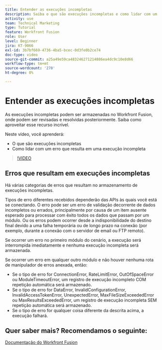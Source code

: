 ```yaml
---
title: Entender as execuções incompletas
description: Saiba o que são execuções incompletas e como lidar com um erro que resulta em uma execução incompleta no [!DNL Adobe Workfront Fusion].
activity: use
team: Technical Marketing
type: Tutorial
feature: Workfront Fusion
role: User
level: Beginner
jira: KT-9066
exl-id: 3b7bf669-4736-4ba5-bcec-0d3fe0b2ce74
doc-type: video
source-git-commit: a25a49e59ca483246271214886ea4dc9c10e8d66
workflow-type: tm+mt
source-wordcount: '270'
ht-degree: 0%

---
```


# Entender as execuções incompletas

As execuções incompletas podem ser armazenadas no Workfront Fusion, onde podem ser revisadas e resolvidas posteriormente. Saiba como aproveitar esse recurso incrível.

Neste vídeo, você aprenderá:

* O que são execuções incompletas
* Como lidar com um erro que resulta em uma execução incompleta

>[!VIDEO](https://video.tv.adobe.com/v/335307/?quality=12&learn=on)

## Erros que resultam em execuções incompletas

Há várias categorias de erros que resultam no armazenamento de execuções incompletas.

Tipos de erro diferentes recebidos dependerão das APIs às quais você está se conectando. O erro pode ser um erro de validação decorrente de dados incompletos ou errados, principalmente por causa de um item ausente esperado para processar com êxito todos os dados que passam por um módulo. Ou os erros podem ocorrer desde a indisponibilidade do destino final devido a uma falha temporária ou de longo prazo na conexão (por exemplo, durante a conexão com o servidor de email ou FTP remoto).

Se ocorrer um erro no primeiro módulo do cenário, a execução será interrompida imediatamente e nenhuma execução incompleta será armazenada.

Se ocorrer um erro em qualquer outro módulo e não houver nenhuma rota de manipulador de erros anexada, então:

* Se o tipo de erro for ConnectionError, RateLimitError, OutOfSpaceError ou ModuleTimeoutError, um registro de execução incompleto COM repetição automática será armazenado.
* Se o tipo de erro for DataError, InvalidConfigurationError, InvalidAccessTokenError, UnexpectedError, MaxFileSizeExceededError ou MaxResultsExceededError, um registro de execução incompleta SEM repetição automática será armazenado.
* Se o tipo de erro for qualquer coisa diferente da descrita acima, a execução falhará.

## Quer saber mais? Recomendamos o seguinte:

[Documentação do Workfront Fusion](https://experienceleague.adobe.com/docs/workfront/using/adobe-workfront-fusion/workfront-fusion-2.html?lang=en)
